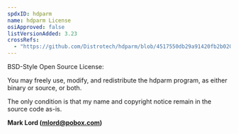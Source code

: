 ```yaml
---
spdxID: hdparm
name: hdparm License
osiApproved: false
listVersionAdded: 3.23
crossRefs: 
  - "https://github.com/Distrotech/hdparm/blob/4517550db29a91420fb2b020349523b1b4512df2/LICENSE.TXT"
---
```


BSD-Style Open Source License:

You may freely use, modify, and redistribute the hdparm program, as either binary or source, or both.

The only condition is that my name and copyright notice remain in the source code as-is.

**Mark Lord (mlord@pobox.com)**

